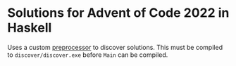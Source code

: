 # Solutions for Advent of Code 2022 in Haskell

Uses a custom [preprocessor](discover/discover.hs) to discover solutions. This must be compiled to `discover/discover.exe` before `Main` can be compiled.